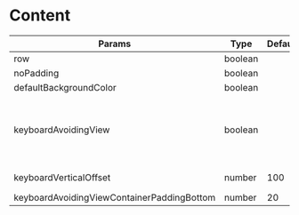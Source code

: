 # Content

| Params                                     | Type    | Default | Description                                              |
| ------------------------------------------ | ------- | ------- | -------------------------------------------------------- |
| row                                        | boolean |         |                                                          |
| noPadding                                  | boolean |         |                                                          |
| defaultBackgroundColor                     | boolean |         |                                                          |
| keyboardAvoidingView                       | boolean |         | Formlarda kullanılmak için otomatik input a scroll yapar |
| keyboardVerticalOffset                     | number  | 100     | IOS için offset                                          |
| keyboardAvoidingViewContainerPaddingBottom | number  | 20      |                                                          |
